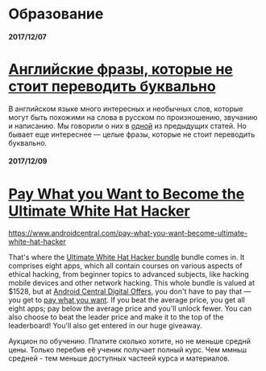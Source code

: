 # Образование

#### 2017/12/07

# [Английские фразы, которые не стоит переводить буквально](https://habrahabr.ru/company/englishdom/blog/344042/)

В английском языке много интересных и необычных слов, которые могут быть похожими на слова в русском по произношению, звучанию и написанию. Мы говорили о них в [одной](https://geektimes.ru/company/englishdom/blog/295431/) из предыдущих статей. Но бывает еще интереснее — целые фразы, которые не стоит переводить буквально.

#### 2017/12/09

# [Pay What you Want to Become the Ultimate White Hat Hacker](https://www.androidcentral.com/pay-what-you-want-become-ultimate-white-hat-hacker)

https://www.androidcentral.com/pay-what-you-want-become-ultimate-white-hat-hacker

That's where the [Ultimate White Hat Hacker bundle](https://digitaloffers.androidcentral.com/sales/pwyw-white-hat-hacker-2018?utm_source=androidcentral.com&utm_medium=referral&utm_campaign=pwyw-white-hat-hacker-2018_121017&utm_term=scsf-266263&utm_content=a0x1a000003ajyv&scsonar=1) bundle comes in. It comprises eight apps, which all contain courses on various aspects of ethical hacking, from beginner topics to advanced subjects, like hacking mobile devices and other network hacking. This whole bundle is valued at $1528, but at [Android Central Digital Offers](https://digitaloffers.androidcentral.com/sales/pwyw-white-hat-hacker-2018?utm_source=androidcentral.com&utm_medium=referral&utm_campaign=pwyw-white-hat-hacker-2018_121017&utm_term=scsf-266263&utm_content=a0x1a000003ajyv&scsonar=1), you don't have to pay that — you get to [pay what you want](https://digitaloffers.androidcentral.com/sales/pwyw-white-hat-hacker-2018?utm_source=androidcentral.com&utm_medium=referral&utm_campaign=pwyw-white-hat-hacker-2018_121017&utm_term=scsf-266263&utm_content=a0x1a000003ajyv&scsonar=1). If you beat the average price, you get all eight apps; pay below the average price and you'll unlock fewer. You can also choose to beat the leader price and make it to the top of the leaderboard! You'll also get entered in our huge giveaway.

Аукцион по обучению. Платите сколько хотите, но не меньше среднй цены. Только перебив её ученик получает полный курс. Чем ммньш средней - тем меньше доступных частеей курса и материалов.

